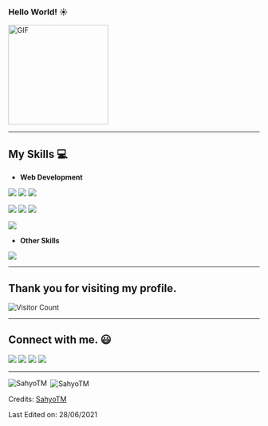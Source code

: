    ###   Hello World! ☀️
<img alt="GIF" src="https://media.giphy.com/media/uKWBNet3fFTP9ZDZIg/giphy.gif" width = 200/>

<hr>

## My Skills :computer:

- **Web Development**
<p>
<a href="https://fr.wikipedia.org/wiki/Hypertext_Markup_Language"><img src="https://www.vectorlogo.zone/logos/w3_html5/w3_html5-icon.svg"/></a>
<a href="https://fr.wikipedia.org/wiki/PHP"><img src="https://www.vectorlogo.zone/logos/php/php-icon.svg"/></a>
<a href="https://www.mysql.com/fr/"><img src="https://www.vectorlogo.zone/logos/mysql/mysql-icon.svg"/></a>
</p>

<p>
<a href="https://vuejs.org/"><img src="https://www.vectorlogo.zone/logos/vuejs/vuejs-icon.svg"/></a>
<a href="https://nuxtjs.org/"><img src="https://www.vectorlogo.zone/logos/nuxtjs/nuxtjs-icon.svg"></a>
<a href="https://wordpress.com/fr/?&utm_source=google&utm_campaign=google_wpcom_search_brand_desktop_fr_fr&utm_medium=paid_search&keyword=wordpress&creative=527100719965&campaignid=670246977&adgroupid=50885962010&matchtype=e&device=c&network=g&targetid=aud-1244516595516:kwd-313411415&gclsrc=aw.ds&gclid=Cj0KCQjw5uWGBhCTARIsAL70sLJDmMuPWEjcSUlGEieZGWIdTW20RADOWWn71NiDthDEtHvstEaIIVIaAhsnEALw_wcB"><img src="https://www.vectorlogo.zone/logos/wordpress/wordpress-icon.svg"></a>
</p>

<p>
<a href="https://getbootstrap.com/"><img src="https://www.vectorlogo.zone/logos/getbootstrap/getbootstrap-icon.svg"/></a>
</p>

- **Other Skills**

<p>
<a href="https://fr.wikipedia.org/wiki/Hypertext_Markup_Language"><img src="https://www.vectorlogo.zone/logos/adobe_illustrator/adobe_illustrator-icon.svg"/></a>
</p>

<hr>

## Thank you for visiting my profile.

![Visitor Count](https://profile-counter.glitch.me/SahyoTM/count.svg)

<hr>

## Connect with me. :smiley:

<p>
<a href="https://github.com/SahyoTM"><img src="https://img.shields.io/badge/-SahyoTM-black?logo=github&style=flat-square"/></a>
<a href="https://www.linkedin.com/in/theomeyertm/"><img src="https://img.shields.io/badge/-Théo_Meyer-black?logo=linkedin&style=flat-square"></a>
<a href="https://www.instagram.com/theomeyerweb/"><img src="https://img.shields.io/badge/-theomeyerweb-black?logo=instagram&style=flat-square"/></a>
<a href="mailto:theomeyer52@icloud.com"><img src="https://img.shields.io/badge/-theomeyer52@icloud.com-black?logo=icloud&style=flat-square"/></a>
</p>

-----
<p><img align="left" src="https://github-readme-stats.vercel.app/api/top-langs?username=sahyotm&show_icons=true&locale=en&layout=compact" alt="SahyoTM" /></p>

<p>&nbsp;<img align="center" src="https://github-readme-stats.vercel.app/api?username=sahyotm&show_icons=true&locale=en" alt="SahyoTM" /></p>


Credits: [SahyoTM](https://github.com/SahyoTM)

Last Edited on: 28/06/2021
